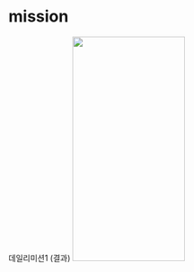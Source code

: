 # mission
데일리미션1 (결과)
<img src="https://user-images.githubusercontent.com/107085734/210839686-9c7657e8-6d58-4b99-be89-df26a585085d.png"  width="200" height="400"/>
